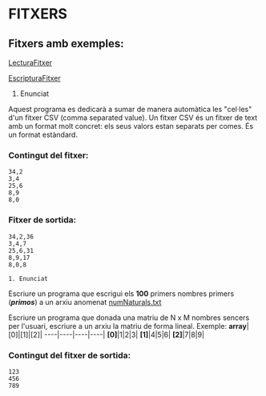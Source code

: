 # FITXERS

## Fitxers amb exemples:

[LecturaFitxer](LecturaFitxer.java)

[EscripturaFitxer](EscripturaFitxer.java)


1.  Enunciat

Aquest programa es dedicarà a sumar de manera automàtica les "cel·les" d'un fitxer CSV (comma separated value). Un fitxer CSV és un fitxer de text amb un format molt concret: els seus valors estan separats per comes. És un format estàndard.
### Contingut del fitxer:
```
34,2
3,4
25,6
8,9
8,0
```
### Fitxer de sortida:
```
34,2,36
3,4,7
25,6,31
8,9,17
8,0,8
```

    1. Enunciat

Escriure un programa que escrigui els **100** primers nombres primers (***primos***) a un arxiu anomenat [numNaturals.txt](numNaturals.txt)


Escriure un programa que donada una matriu de N x M nombres sencers per l'usuari, escriure a un arxiu la matriu de forma lineal.
Exemple:
**array**|[0]|[1]|[2]|
----|----|----|----|
**[0]**|1|2|3|
**[1]**|4|5|6|
**[2]**|7|8|9|

### Contingut del fitxer de sortida:
```
123
456
789
```
